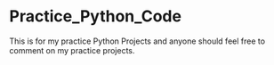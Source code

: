 # Practice_Python_Code
This is for my practice Python Projects and anyone should feel free to comment on my practice projects.
